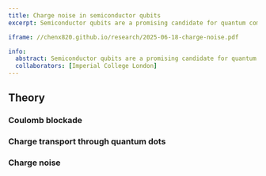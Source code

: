 ```yaml
---
title: Charge noise in semiconductor qubits
excerpt: Semiconductor qubits are a promising candidate for quantum computing, owing to their compatibility with existing semiconductor fabrication techniques, long coherence times, and scalability for large-scale integration. However, building a robust quantum computer with semiconductor spin qubits faces significant challenges, the most pressing being noise—particularly charge noise. To address this critical ssue, it is essential to first study and understand the underlying mechanisms of charge noise.

iframe: //chenx820.github.io/research/2025-06-18-charge-noise.pdf

info:
  abstract: Semiconductor qubits are a promising candidate for quantum computing, owing to their compatibility with existing semiconductor fabrication techniques, long coherence times, and scalability for large-scale integration. However, building a robust quantum computer with semiconductor spin qubits faces significant challenges, the most pressing being noise—particularly charge noise. Charge noise accelerates decoherence, leading to quantum state dephasing caused by external disturbances, which undermines the stability and reliability of qubit operations. To address this critical ssue, it is essential to first study and understand the underlying mechanisms of charge noise.
  collaborators: [Imperial College London]
---
```


## Theory

### Coulomb blockade

### Charge transport through quantum dots

### Charge noise
